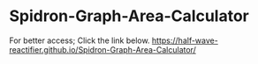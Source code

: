 # Spidron-Graph-Area-Calculator 
For better access; Click the link below.
https://half-wave-reactifier.github.io/Spidron-Graph-Area-Calculator/
